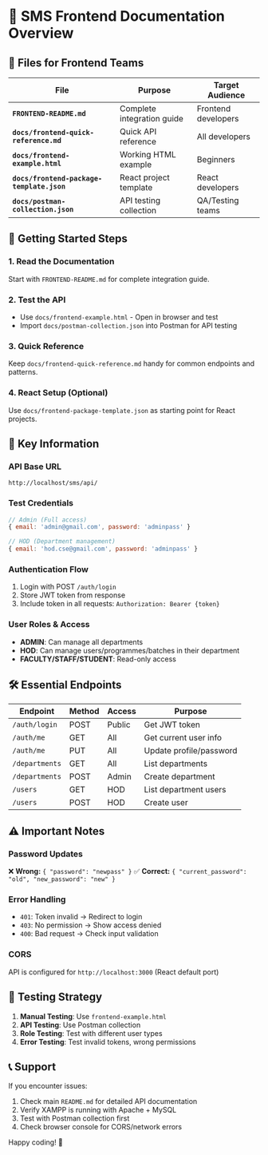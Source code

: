 # 📁 SMS Frontend Documentation Overview

## 🎯 Files for Frontend Teams

| File                                      | Purpose                    | Target Audience     |
| ----------------------------------------- | -------------------------- | ------------------- |
| **`FRONTEND-README.md`**                  | Complete integration guide | Frontend developers |
| **`docs/frontend-quick-reference.md`**    | Quick API reference        | All developers      |
| **`docs/frontend-example.html`**          | Working HTML example       | Beginners           |
| **`docs/frontend-package-template.json`** | React project template     | React developers    |
| **`docs/postman-collection.json`**        | API testing collection     | QA/Testing teams    |

## 🚀 Getting Started Steps

### 1. **Read the Documentation**

Start with `FRONTEND-README.md` for complete integration guide.

### 2. **Test the API**

- Use `docs/frontend-example.html` - Open in browser and test
- Import `docs/postman-collection.json` into Postman for API testing

### 3. **Quick Reference**

Keep `docs/frontend-quick-reference.md` handy for common endpoints and patterns.

### 4. **React Setup** (Optional)

Use `docs/frontend-package-template.json` as starting point for React projects.

## 🔑 Key Information

### API Base URL

```
http://localhost/sms/api/
```

### Test Credentials

```javascript
// Admin (Full access)
{ email: 'admin@gmail.com', password: 'adminpass' }

// HOD (Department management)
{ email: 'hod.cse@gmail.com', password: 'adminpass' }
```

### Authentication Flow

1. Login with POST `/auth/login`
2. Store JWT token from response
3. Include token in all requests: `Authorization: Bearer {token}`

### User Roles & Access

- **ADMIN**: Can manage all departments
- **HOD**: Can manage users/programmes/batches in their department
- **FACULTY/STAFF/STUDENT**: Read-only access

## 🛠️ Essential Endpoints

| Endpoint       | Method | Access | Purpose                 |
| -------------- | ------ | ------ | ----------------------- |
| `/auth/login`  | POST   | Public | Get JWT token           |
| `/auth/me`     | GET    | All    | Get current user info   |
| `/auth/me`     | PUT    | All    | Update profile/password |
| `/departments` | GET    | All    | List departments        |
| `/departments` | POST   | Admin  | Create department       |
| `/users`       | GET    | HOD    | List department users   |
| `/users`       | POST   | HOD    | Create user             |

## ⚠️ Important Notes

### Password Updates

❌ **Wrong:** `{ "password": "newpass" }`
✅ **Correct:** `{ "current_password": "old", "new_password": "new" }`

### Error Handling

- `401`: Token invalid → Redirect to login
- `403`: No permission → Show access denied
- `400`: Bad request → Check input validation

### CORS

API is configured for `http://localhost:3000` (React default port)

## 🧪 Testing Strategy

1. **Manual Testing**: Use `frontend-example.html`
2. **API Testing**: Use Postman collection
3. **Role Testing**: Test with different user types
4. **Error Testing**: Test invalid tokens, wrong permissions

## 📞 Support

If you encounter issues:

1. Check main `README.md` for detailed API documentation
2. Verify XAMPP is running with Apache + MySQL
3. Test with Postman collection first
4. Check browser console for CORS/network errors

Happy coding! 🎉
